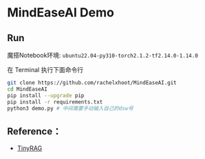 # MindEaseAI Demo

## Run
魔搭Notebook环境: `ubuntu22.04-py310-torch2.1.2-tf2.14.0-1.14.0`

在 Terminal 执行下面命令行
```bash
git clone https://github.com/rachelxhoot/MindEaseAI.git
cd MindEaseAI
pip install --upgrade pip
pip install -r requirements.txt  
python3 demo.py # 中间需要手动输入自己的dsw号
```

## Reference：
- [TinyRAG](https://github.com/datawhalechina/tiny-universe/tree/main/content/TinyRAG)